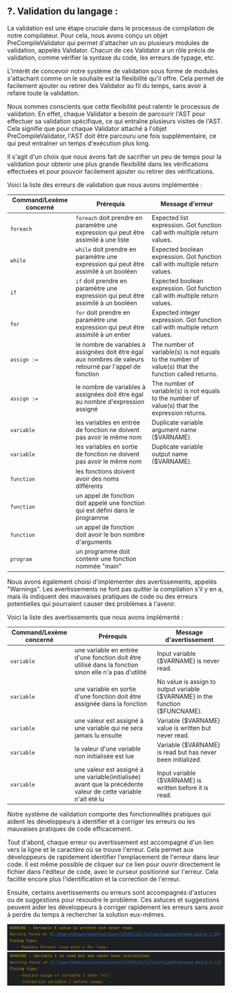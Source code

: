
## ?. Validation du langage :

La validation est une étape cruciale dans le processus de compilation de notre compilateur.
Pour cela, nous avons conçu un objet PreCompileValidator qui permet d'attacher un ou plusieurs modules de validation, appelés Validator. 
Chacun de ces Validator a un rôle précis de validation, comme vérifier la syntaxe du code, les erreurs de typage, etc.

L'intérêt de concevoir notre système de validation sous forme de modules s'attachant comme on le souhaite est la flexibilité qu'il offre.
Cela permet de facilement ajouter ou retirer des Validator au fil du temps, sans avoir à refaire toute la validation.

Nous sommes conscients que cette flexibilité peut ralentir le processus de validation. 
En effet, chaque Validator a besoin de parcourir l'AST pour effectuer sa validation spécifique, ce qui entraîne plusieurs visites de l'AST. 
Cela signifie que pour chaque Validator attaché à l'objet PreCompileValidator, l'AST doit être parcouru une fois supplémentaire, ce qui peut entraîner un temps d'exécution plus long.

Il s'agit d'un choix que nous avons fait de sacrifier un peu de temps pour la validation pour obtenir une plus grande flexibilité dans les vérifications effectuées et pour pouvoir facilement ajouter ou retirer des vérifications.

Voici la liste des erreurs de validation que nous avons implémentée :

| Command/Lexème concerné | Prérequis                                                                                                 | Message d'erreur                                                                                    |
|-------------------------|-----------------------------------------------------------------------------------------------------------|-----------------------------------------------------------------------------------------------------|
| `foreach`               | `foreach` doit prendre en paramètre une expression qui peut être assimilé à une liste                     | Expected list expression. Got function call with multiple return values.                            |
| `while`                 | `while` doit prendre en paramètre une expression qui peut être assimilé à un booléen                      | Expected boolean expression. Got function call with multiple return values.                         |
| `if`                    | `if` doit prendre en paramètre une expression qui peut être assimilé à un booléen                         | Expected boolean expression. Got function call with multiple return values.                         |
| `for`                   | `for` doit prendre en paramètre une expression qui peut être assimilé à un entier                         | Expected integer expression. Got function call with multiple return values.                         |
| `assign :=`             | le nombre de variables à assignées doit être égal aux nombres de valeurs retourné par l'appel de fonction | The number of variable(s) is not equals to the number of value(s) that the function called returns. |
| `assign :=`             | le nombre de variables à assignées doit être égal au nombre d'expression assigné                          | The number of variable(s) is not equals to the number of value(s) that the expression returns.      |
| `variable`              | les variables en entrée de fonction ne doivent pas avoir le même nom                                      | Duplicate variable argument name {$VARNAME}.                                                        |
| `variable`              | les variables en sortie de fonction ne doivent pas avoir le même nom                                      | Duplicate variable output name {$VARNAME}.                                                          |
| `function`              | les fonctions doivent avoir des noms différents                                                           |                                                                                                     |
| `function`              | un appel de fonction doit appelé une fonction qui est défini dans le programme                            |                                                                                                     |
| `function`              | un appel de fonction doit avoir le bon nombre d'arguments                                                 |                                                                                                     |
| `program`               | un programme doit contenir une fonction nommée "main"                                                     |                                                                                                     |

Nous avons également choisi d'implémenter des avertissements, appelés "Warnings". 
Les avertissements ne font pas quitter la compilation s'il y en a, mais ils indiquent des mauvaises pratiques de code ou des erreurs potentielles qui pourraient causer des problèmes à l'avenir.

Voici la liste des avertissements que nous avons implémenté :

| Command/Lexème concerné | Prérequis                                                                                                        | Message d'avertissement                                                       |
|-------------------------|------------------------------------------------------------------------------------------------------------------|-------------------------------------------------------------------------------|
| `variable`              | une variable en entrée d'une fonction doit être utilisé dans la fonction sinon elle n'a pas d'utilité            | Input variable {$VARNAME} is never read.                                      |
| `variable`              | une variable en sortie d'une fonction doit être assignée dans la fonction                                        | No value is assign to output variable {$VARNAME} in the function {$FUNCNAME}. |
| `variable`              | une valeur est assigné à une variable qui ne sera jamais lu ensuite                                              | Variable {$VARNAME} value is written but never read.                          |
| `variable`              | la valeur d'une variable non initialisée est lue                                                                 | Variable {$VARNAME} is read but has never been initialized.                   |
| `variable`              | une valeur est assigné à une variable(initialisée) avant que la précédente valeur de cette variable n'ait été lu | Input variable {$VARNAME} is written before it is read.                       |

Notre système de validation comporte des fonctionnalités pratiques qui aident les développeurs à identifier et à corriger les erreurs ou les mauvaises pratiques de code efficacement.

Tout d'abord, chaque erreur ou avertissement est accompagné d'un lien vers la ligne et le caractère où se trouve l'erreur. 
Cela permet aux développeurs de rapidement identifier l'emplacement de l'erreur dans leur code. 
Il est même possible de cliquer sur ce lien pour ouvrir directement le fichier dans l'éditeur de code, avec le curseur positionné sur l'erreur. 
Cela facilite encore plus l'identification et la correction de l'erreur.

Ensuite, certains avertissements ou erreurs sont accompagnés d'astuces ou de suggestions pour résoudre le problème. 
Ces astuces et suggestions peuvent aider les développeurs à corriger rapidement les erreurs sans avoir à perdre du temps à rechercher la solution eux-mêmes.

![Tips Validation Exampele](/doc/tips_1.png)
![Tips Validation Exampele](/doc/tips_2.png)